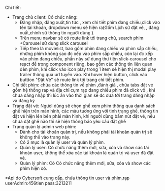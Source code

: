 
Chi tiết:
- Trang chủ client: Có chức năng:
	+ Đăng nhập, đăng xuất,tin tức , xem chi tiết phim đang chiếu,click vào tên tài khoản, dropdown menu sẽ hiện ra(Gồm Lịch sử đặt vé, , đăng xuất,chỉnh sử thông tin người dùng ).
	+ Trên menu navbar sẽ có route link tới trang chủ, search phim
    +Carousel sử dụng slick carousel
	+ Tiếp theo là movielist, bao gồm phim đang chiếu và phim sắp chiếu, những phim không sao đc xếp vào phim sắp chiếu, còn lại đc xếp vào phim đang chiếu, phần này sử dụng thư tiện slick-carousel cho react để trong component riêng, bao gồm các thông tin liên quan đến phim, khi click vào icon play trong 1 item sẽ hiện thị modal play trailer thông qua url tuyền vào. Khi hover hiện button, click vào buttton "Đặt Vé" sẽ route link tới trang chi tiết phim.
- Chi tiết phim: chứa các thông tin về phim ,đánh giá , chứa tabs đặt vé gồm hệ thống rap và địa chỉ cụm rạp đang chiếu phim đã click vô , khi chưa đăng nhập thì lúc ấn vào thời gian sẽ đc đưa tới trang đăng nhập và đăng ký
- Trang đặt vé: Người dùng sẽ chọn ghế xem phim thông qua danh sách ghế hiện trên màn hình, các màu tương ứng với tình trạng ghế, thông tin đặt vé hiện lên bên phải màn hình, khi người dùng bấm nút đặt vé, nếu chưa đặt ghế nào thì sẽ hiện thông báo yêu cầu đặt ghế
- Trang quản lý admin web phim:
	+ Dành cho tài khoản quản trị, nếu không phải tài khoản quản trị sẽ không thể vào trang này.
	+ Có 2 mục là quản lý user và quản lý phim.
	+ Quản lý user: Có chức năng thêm mới, sửa, xóa và show các tài khoản user, không thể xóa các tài khoản là quản trị và user đã đặt vé.
	+ Quản lý phim: Có Có chức năng thêm mới, sửa, xóa và show các phim hiện có.

*Api do Cybersoft cung cấp, chứa thông tin user và phim,rạp
userAdmin:456tien
pass:3213211
